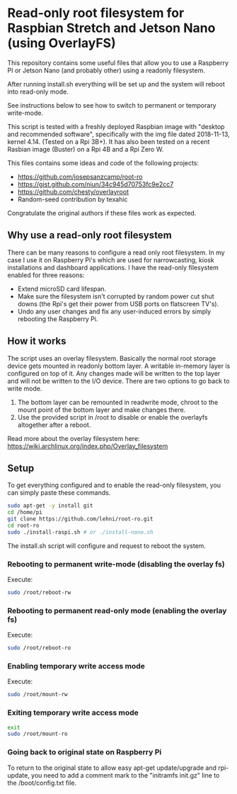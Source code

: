 # Read-only root filesystem for Raspbian Stretch and Jetson Nano (using OverlayFS)

This repository contains some useful files that allow you to use a Raspberry PI
or Jetson Nano (and probably other) using a readonly filesystem.

After running install.sh everything will be set up and the system will reboot
into read-only mode.

See instructions below to see how to switch to permanent or temporary write-mode.

This script is tested with a freshly deployed Raspbian image with "desktop and
recommended software", specifically with the img file dated 2018-11-13, kernel
4.14. (Tested on a Rpi 3B+). It has also been tested on a recent Rasbian image
(Buster) on a Rpi 4B and a Rpi Zero W.

This files contains some ideas and code of the following projects:

- https://github.com/josepsanzcamp/root-ro
- https://gist.github.com/niun/34c945d70753fc9e2cc7
- https://github.com/chesty/overlayroot
- Random-seed contribution by texahic

Congratulate the original authors if these files work as expected. 

## Why use a read-only root filesystem

There can be many reasons to configure a read only root filesystem. In my case I
use it on Raspberry Pi's which are used for narrowcasting, kiosk installations
and dashboard applications. I have the read-only filesystem enabled for three
reasons:

- Extend microSD card lifespan.
- Make sure the filesystem isn't corrupted by random power cut shut downs (the
  Rpi's get their power from USB ports on flatscreen TV's).
- Undo any user changes and fix any user-induced errors by simply rebooting the Raspberry Pi.

## How it works

The script uses an overlay filesystem. Basically the normal root storage device
gets mounted in readonly bottom layer. A writable in-memory layer is configured
on top of it. Any changes made will be written to the top layer and will not be
written to the I/O device. There are two options to go back to write mode.

1. The bottom layer can be remounted in readwrite mode, chroot to the mount
   point of the bottom layer and make changes there.
2. Use the provided script in /root to disable or enable the overlayfs
   altogether after a reboot.

Read more about the overlay filesystem here:
https://wiki.archlinux.org/index.php/Overlay_filesystem

## Setup

To get everything configured and to enable the read-only filesystem, you can
simply paste these commands.

```sh
sudo apt-get -y install git
cd /home/pi
git clone https://github.com/lehni/root-ro.git
cd root-ro
sudo ./install-raspi.sh # or ./install-nano.sh
```

The install.sh script will configure and request to reboot the system.

### Rebooting to permanent write-mode (disabling the overlay fs)

Execute:

```sh
sudo /root/reboot-rw
```

### Rebooting to permanent read-only mode (enabling the overlay fs)

Execute:

```sh
sudo /root/reboot-ro
```

### Enabling temporary write access mode

Execute:

```sh
sudo /root/mount-rw
```

### Exiting temporary write access mode

```sh
exit
sudo /root/mount-ro
```

### Going back to original state on Raspberry Pi

To return to the original state to allow easy apt-get update/upgrade and
rpi-update, you need to add a comment mark to the "initramfs init.gz" line to
the /boot/config.txt file.
